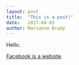 ```yaml
---
layout: post
title:  "This is a post!"
date:   2017-04-03
author: Marianna Brady
---
```


Hello.

[Facebook is a website](http://facebook.com).
